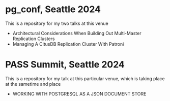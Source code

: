 # pg_conf, Seattle 2024
This is a repository for my two talks at this venue
- Architectural Considerations When Building Out Multi-Master Replication Clusters
- Managing A CitusDB Replication Cluster With Patroni

 # PASS Summit, Seattle 2024
 This is a repository for my talk at this particular venue, which is taking place at the sametime and place
- WORKING WITH POSTGRESQL AS A JSON DOCUMENT STORE

